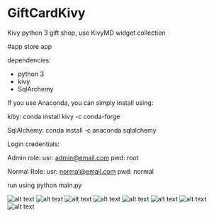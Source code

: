 # GiftCardKivy
Kivy python 3 gift shop, use KivyMD widget collection

#app store app

dependencies:
* python 3
* kivy
* SqlArchemy

If you use Anaconda, you can simply install using:

kiby:
conda install kivy -c conda-forge

SqlAlchemy:
conda install -c anaconda sqlalchemy

Login credentials:

Admin role:
usr: admin@email.com
pwd: root

Normal Role:
usr: normal@email.com
pwd: normal

run using python main.py

![alt text](https://user-images.githubusercontent.com/48602725/76888879-e5747900-6841-11ea-95a0-23d557f5aaf8.PNG)
![alt text](https://user-images.githubusercontent.com/48602725/76888873-e4434c00-6841-11ea-8d9b-6b61beccbd76.PNG)
![alt text](https://user-images.githubusercontent.com/48602725/76888880-e5747900-6841-11ea-8cf8-d55619d12c9b.PNG)
![alt text](https://user-images.githubusercontent.com/48602725/76888881-e5747900-6841-11ea-9468-0b165a18c73e.PNG)
![alt text](https://user-images.githubusercontent.com/48602725/76888873-e4434c00-6841-11ea-8d9b-6b61beccbd76.PNG)
![alt text](https://user-images.githubusercontent.com/48602725/76888874-e4dbe280-6841-11ea-93e7-df39702d2240.PNG)
![alt text](https://user-images.githubusercontent.com/48602725/76888875-e4dbe280-6841-11ea-9817-7fe0dd11ac32.PNG)
![alt text](https://user-images.githubusercontent.com/48602725/76888877-e4dbe280-6841-11ea-9be7-65e45a800852.PNG)

